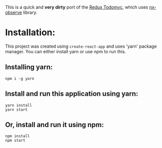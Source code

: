 This is a quick and **very dirty** port of the [Redux Todomvc](https://github.com/reactjs/redux/tree/master/examples/todomvc), 
which uses [nx-observe](https://github.com/nx-js/observer-util) library.

# Installation:

This project was created using `create-react-app` and uses 'yarn' package manager.
You can either install yarn or use npm to run this.

## Installing yarn:

`npm i -g yarn`

## Install and run this application using yarn:

```
yarn install
yarn start
```

## Or, install and run it using npm:

```
npm install
npm start
```
